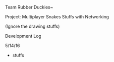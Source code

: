 Team Rubber Duckies~

Project: Multiplayer Snakes Stuffs with Networking

(Ignore the drawing stuffs)


Development Log

5/14/16
- stuffs

